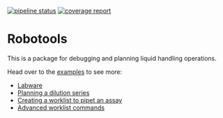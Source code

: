 [![pipeline status](https://jugit.fz-juelich.de/IBG-1/micropro/robotools/badges/master/pipeline.svg)](https://jugit.fz-juelich.de/IBG-1/micropro/robotools/commits/master)
[![coverage report](https://jugit.fz-juelich.de/IBG-1/micropro/robotools/badges/master/coverage.svg)](https://jugit.fz-juelich.de/IBG-1/micropro/robotools/commits/master)

# Robotools
This is a package for debugging and planning liquid handling operations.

Head over to the [examples](https://jugit.fz-juelich.de/IBG-1/micropro/robotools/tree/master/examples) to see more:
+ [Labware](https://jugit.fz-juelich.de/IBG-1/micropro/robotools/blob/master/examples/Liquidhandling_Labware.ipynb)
+ [Planning a dilution series](https://jugit.fz-juelich.de/IBG-1/micropro/robotools/blob/master/examples/Liquidhandling_DilutionSeries.ipynb)
+ [Creating a worklist to pipet an assay](https://jugit.fz-juelich.de/IBG-1/micropro/robotools/blob/master/examples/Evotools_AssayPreparation.ipynb)
+ [Advanced worklist commands](https://jugit.fz-juelich.de/IBG-1/micropro/robotools/blob/master/examples/Evotools_Advanced.ipynb)


